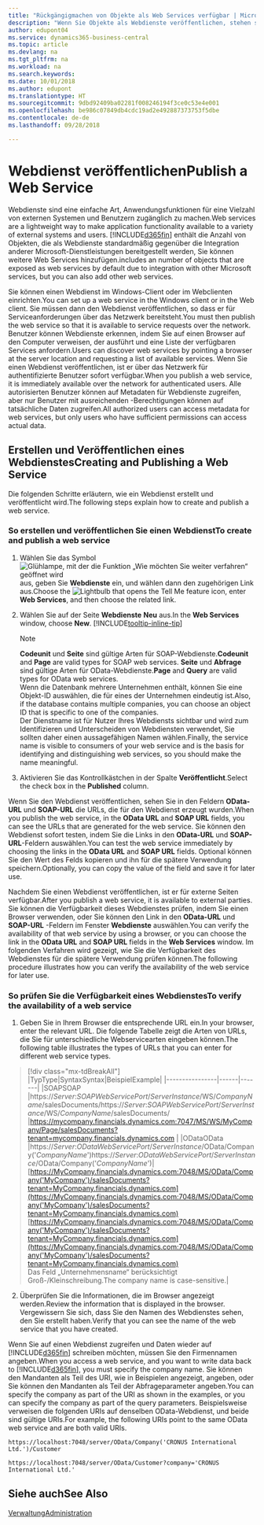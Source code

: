 ```yaml
---
title: "Rückgängigmachen von Objekte als Web Services verfügbar | Microsoft Docs"
description: "Wenn Sie Objekte als Webdienste veröffentlichen, stehen sie sofort auf dem Netzwerk zur Verfügung."
author: edupont04
ms.service: dynamics365-business-central
ms.topic: article
ms.devlang: na
ms.tgt_pltfrm: na
ms.workload: na
ms.search.keywords: 
ms.date: 10/01/2018
ms.author: edupont
ms.translationtype: HT
ms.sourcegitcommit: 9dbd92409ba02281f008246194f3ce0c53e4e001
ms.openlocfilehash: be986c07849db4cdc19ad2e492887373753f5dbe
ms.contentlocale: de-de
ms.lasthandoff: 09/28/2018

---
```

# <a name="publish-a-web-service"></a><span data-ttu-id="120f2-103">Webdienst veröffentlichen</span><span class="sxs-lookup"><span data-stu-id="120f2-103">Publish a Web Service</span></span>

<span data-ttu-id="120f2-104">Webdienste sind eine einfache Art, Anwendungsfunktionen für eine Vielzahl von externen Systemen und Benutzern zugänglich zu machen.</span><span class="sxs-lookup"><span data-stu-id="120f2-104">Web services are a lightweight way to make application functionality available to a variety of external systems and users.</span></span> [!INCLUDE[d365fin](includes/d365fin_md.md)] <span data-ttu-id="120f2-105">enthält die Anzahl von Objekten, die als Webdienste standardmäßig gegenüber die Integration anderer Microsoft-Dienstleistungen bereitgestellt werden, Sie können weitere Web Services hinzufügen.</span><span class="sxs-lookup"><span data-stu-id="120f2-105">includes an number of objects that are exposed as web services by default due to integration with other Microsoft services, but you can also add other web services.</span></span>  

<span data-ttu-id="120f2-106">Sie können einen Webdienst im Windows-Client oder im Webclienten einrichten.</span><span class="sxs-lookup"><span data-stu-id="120f2-106">You can set up a web service in the Windows client or in the Web client.</span></span> <span data-ttu-id="120f2-107">Sie müssen dann den Webdienst veröffentlichen, so dass er für Serviceanforderungen über das Netzwerk bereitsteht.</span><span class="sxs-lookup"><span data-stu-id="120f2-107">You must then publish the web service so that it is available to service requests over the network.</span></span> <span data-ttu-id="120f2-108">Benutzer können Webdienste erkennen, indem Sie auf einen Browser auf den Computer verweisen, der ausführt und eine Liste der verfügbaren Services anfordern.</span><span class="sxs-lookup"><span data-stu-id="120f2-108">Users can discover web services by pointing a browser at the server location and requesting a list of available services.</span></span> <span data-ttu-id="120f2-109">Wenn Sie einen Webdienst veröffentlichen, ist er über das Netzwerk für authentifizierte Benutzer sofort verfügbar.</span><span class="sxs-lookup"><span data-stu-id="120f2-109">When you publish a web service, it is immediately available over the network for authenticated users.</span></span> <span data-ttu-id="120f2-110">Alle autorisierten Benutzer können auf Metadaten für Webdienste zugreifen, aber nur Benutzer mit ausreichenden -Berechtigungen können auf tatsächliche Daten zugreifen.</span><span class="sxs-lookup"><span data-stu-id="120f2-110">All authorized users can access metadata for web services, but only users who have sufficient permissions can access actual data.</span></span>

## <a name="creating-and-publishing-a-web-service"></a><span data-ttu-id="120f2-111">Erstellen und Veröffentlichen eines Webdienstes</span><span class="sxs-lookup"><span data-stu-id="120f2-111">Creating and Publishing a Web Service</span></span>  
<span data-ttu-id="120f2-112">Die folgenden Schritte erläutern, wie ein Webdienst erstellt und veröffentlicht wird.</span><span class="sxs-lookup"><span data-stu-id="120f2-112">The following steps explain how to create and publish a web service.</span></span>  

### <a name="to-create-and-publish-a-web-service"></a><span data-ttu-id="120f2-113">So erstellen und veröffentlichen Sie einen Webdienst</span><span class="sxs-lookup"><span data-stu-id="120f2-113">To create and publish a web service</span></span>  

1.  <span data-ttu-id="120f2-114">Wählen Sie das Symbol ![Glühlampe, mit der die Funktion „Wie möchten Sie weiter verfahren“ geöffnet wird](media/ui-search/search_small.png "Wie möchten Sie weiter verfahren?") aus, geben Sie **Webdienste** ein, und wählen dann den zugehörigen Link aus.</span><span class="sxs-lookup"><span data-stu-id="120f2-114">Choose the ![Lightbulb that opens the Tell Me feature](media/ui-search/search_small.png "Tell me what you want to do") icon, enter **Web Services**, and then choose the related link.</span></span>  
2.  <span data-ttu-id="120f2-115">Wählen Sie auf der Seite **Webdienste** **Neu** aus.</span><span class="sxs-lookup"><span data-stu-id="120f2-115">In the **Web Services** window, choose **New**.</span></span> [!INCLUDE[tooltip-inline-tip](includes/tooltip-inline-tip_md.md)]  

    > [!NOTE]  
    >  <span data-ttu-id="120f2-116">**Codeunit** und **Seite** sind gültige Arten für SOAP-Webdienste.</span><span class="sxs-lookup"><span data-stu-id="120f2-116">**Codeunit** and **Page** are valid types for SOAP web services.</span></span> <span data-ttu-id="120f2-117">**Seite** und **Abfrage** sind gültige Arten für OData-Webdienste.</span><span class="sxs-lookup"><span data-stu-id="120f2-117">**Page** and **Query** are valid types for OData web services.</span></span>  
    <span data-ttu-id="120f2-118">Wenn die Datenbank mehrere Unternehmen enthält, können Sie eine Objekt-ID auswählen, die für eines der Unternehmen eindeutig ist.</span><span class="sxs-lookup"><span data-stu-id="120f2-118">Also, if the database contains multiple companies, you can choose an object ID that is specific to one of the companies.</span></span>  
    <span data-ttu-id="120f2-119">Der Dienstname ist für Nutzer Ihres Webdiensts sichtbar und wird zum Identifizieren und Unterscheiden von Webdiensten verwendet, Sie sollten daher einen aussagefähigen Namen wählen.</span><span class="sxs-lookup"><span data-stu-id="120f2-119">Finally, the service name is visible to consumers of your web service and is the basis for identifying and distinguishing web services, so you should make the name meaningful.</span></span>

3.  <span data-ttu-id="120f2-120">Aktivieren Sie das Kontrollkästchen in der Spalte **Veröffentlicht**.</span><span class="sxs-lookup"><span data-stu-id="120f2-120">Select the check box in the **Published** column.</span></span>  

<span data-ttu-id="120f2-121">Wenn Sie den Webdienst veröffentlichen, sehen Sie in den Feldern **OData-URL** und **SOAP-URL** die URLs, die für den Webdienst erzeugt wurden.</span><span class="sxs-lookup"><span data-stu-id="120f2-121">When you publish the web service, in the **OData URL** and **SOAP URL** fields, you can see the URLs that are generated for the web service.</span></span> <span data-ttu-id="120f2-122">Sie können den Webdienst sofort testen, indem Sie die Links in den **OData-URL** und **SOAP-URL**-Feldern auswählen.</span><span class="sxs-lookup"><span data-stu-id="120f2-122">You can test the web service immediately by choosing the links in the **OData URL** and **SOAP URL** fields.</span></span> <span data-ttu-id="120f2-123">Optional können Sie den Wert des Felds kopieren und ihn für die spätere Verwendung speichern.</span><span class="sxs-lookup"><span data-stu-id="120f2-123">Optionally, you can copy the value of the field and save it for later use.</span></span>  

<span data-ttu-id="120f2-124">Nachdem Sie einen Webdienst veröffentlichen, ist er für externe Seiten verfügbar.</span><span class="sxs-lookup"><span data-stu-id="120f2-124">After you publish a web service, it is available to external parties.</span></span> <span data-ttu-id="120f2-125">Sie können die Verfügbarkeit dieses Webdienstes prüfen, indem Sie einen Browser verwenden, oder Sie können den Link in den **OData-URL** und **SOAP-URL** -Feldern im Fenster **Webdienste** auswählen.</span><span class="sxs-lookup"><span data-stu-id="120f2-125">You can verify the availability of that web service by using a browser, or you can choose the link in the **OData URL** and **SOAP URL** fields in the **Web Services** window.</span></span> <span data-ttu-id="120f2-126">Im folgenden Verfahren wird gezeigt, wie Sie die Verfügbarkeit des Webdienstes für die spätere Verwendung prüfen können.</span><span class="sxs-lookup"><span data-stu-id="120f2-126">The following procedure illustrates how you can verify the availability of the web service for later use.</span></span>  

### <a name="to-verify-the-availability-of-a-web-service"></a><span data-ttu-id="120f2-127">So prüfen Sie die Verfügbarkeit eines Webdienstes</span><span class="sxs-lookup"><span data-stu-id="120f2-127">To verify the availability of a web service</span></span>  

1.  <span data-ttu-id="120f2-128">Geben Sie in Ihrem Browser die entsprechende URL ein.</span><span class="sxs-lookup"><span data-stu-id="120f2-128">In your browser, enter the relevant URL.</span></span> <span data-ttu-id="120f2-129">Die folgende Tabelle zeigt die Arten von URLs, die Sie für unterschiedliche Webservicearten eingeben können.</span><span class="sxs-lookup"><span data-stu-id="120f2-129">The following table illustrates the types of URLs that you can enter for different web service types.</span></span>  
> [!div class="mx-tdBreakAll"]
> |<span data-ttu-id="120f2-130">Typ</span><span class="sxs-lookup"><span data-stu-id="120f2-130">Type</span></span>|<span data-ttu-id="120f2-131">Syntax</span><span class="sxs-lookup"><span data-stu-id="120f2-131">Syntax</span></span>|<span data-ttu-id="120f2-132">Beispiel</span><span class="sxs-lookup"><span data-stu-id="120f2-132">Example</span></span>|
> |----------------|------|-------|
> |<span data-ttu-id="120f2-133">SOAP</span><span class="sxs-lookup"><span data-stu-id="120f2-133">SOAP</span></span> |<span data-ttu-id="120f2-134">https://*Server*:*SOAPWebServicePort*/*ServerInstance*/WS/*CompanyName*/salesDocuments/</span><span class="sxs-lookup"><span data-stu-id="120f2-134">https://*Server*:*SOAPWebServicePort*/*ServerInstance*/WS/*CompanyName*/salesDocuments/</span></span> |https://mycompany.financials.dynamics.com:7047/MS/WS/MyCompany/Page/salesDocuments?tenant=mycompany.financials.dynamics.com |
> |<span data-ttu-id="120f2-135">OData</span><span class="sxs-lookup"><span data-stu-id="120f2-135">OData</span></span> |<span data-ttu-id="120f2-136">https://*Server*:*ODataWebServicePort*/*ServerInstance*/OData/Company('*CompanyName*')</span><span class="sxs-lookup"><span data-stu-id="120f2-136">https://*Server*:*ODataWebServicePort*/*ServerInstance*/OData/Company('*CompanyName*')</span></span>|<span data-ttu-id="120f2-137">[https://MyCompany.financials.dynamics.com:7048/MS/OData/Company('MyCompany')/salesDocuments?tenant=MyCompany.financials.dynamics.com](https://MyCompany.financials.dynamics.com:7048/MS/OData/Company('MyCompany')/salesDocuments?tenant=MyCompany.financials.dynamics.com)</span><span class="sxs-lookup"><span data-stu-id="120f2-137">[https://MyCompany.financials.dynamics.com:7048/MS/OData/Company('MyCompany')/salesDocuments?tenant=MyCompany.financials.dynamics.com](https://MyCompany.financials.dynamics.com:7048/MS/OData/Company('MyCompany')/salesDocuments?tenant=MyCompany.financials.dynamics.com)</span></span> <br />    <span data-ttu-id="120f2-138">Das Feld „Unternehmensname“ berücksichtigt Groß-/Kleinschreibung.</span><span class="sxs-lookup"><span data-stu-id="120f2-138">The company name is case-sensitive.</span></span>|

2.  <span data-ttu-id="120f2-139">Überprüfen Sie die Informationen, die im Browser angezeigt werden.</span><span class="sxs-lookup"><span data-stu-id="120f2-139">Review the information that is displayed in the browser.</span></span> <span data-ttu-id="120f2-140">Vergewissern Sie sich, dass Sie den Namen des Webdienstes sehen, den Sie erstellt haben.</span><span class="sxs-lookup"><span data-stu-id="120f2-140">Verify that you can see the name of the web service that you have created.</span></span>  

<span data-ttu-id="120f2-141">Wenn Sie auf einen Webdienst zugreifen und Daten wieder auf [!INCLUDE[d365fin](includes/d365fin_md.md)] schreiben möchten, müssen Sie den Firmennamen angeben.</span><span class="sxs-lookup"><span data-stu-id="120f2-141">When you access a web service, and you want to write data back to [!INCLUDE[d365fin](includes/d365fin_md.md)], you must specify the company name.</span></span> <span data-ttu-id="120f2-142">Sie können den Mandanten als Teil des URI, wie in Beispielen angezeigt, angeben, oder Sie können den Mandanten als Teil der Abfrageparameter angeben.</span><span class="sxs-lookup"><span data-stu-id="120f2-142">You can specify the company as part of the URI as shown in the examples, or you can specify the company as part of the query parameters.</span></span> <span data-ttu-id="120f2-143">Beispielsweise verweisen die folgenden URIs auf denselben OData-Webdienst, und beide sind gültige URIs.</span><span class="sxs-lookup"><span data-stu-id="120f2-143">For example, the following URIs point to the same OData web service and are both valid URIs.</span></span>  

```  
https://localhost:7048/server/OData/Company('CRONUS International Ltd.')/Customer  
```  

```  
https://localhost:7048/server/OData/Customer?company='CRONUS International Ltd.'  
```  

## <a name="see-also"></a><span data-ttu-id="120f2-144">Siehe auch</span><span class="sxs-lookup"><span data-stu-id="120f2-144">See Also</span></span>  
[<span data-ttu-id="120f2-145">Verwaltung</span><span class="sxs-lookup"><span data-stu-id="120f2-145">Administration</span></span>](admin-setup-and-administration.md)  

